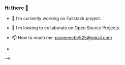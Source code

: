 ### Hi there 👋

<!--
**digitalpraveen/digitalpraveen** is a ✨ _special_ ✨ repository because its `README.md` (this file) appears on your GitHub profile.

Here are some ideas to get you started:
-->
- 🔭 I’m currently working on Fullstack project.
- 👯 I’m looking to collaborate on Open Source Projects.
- 📫 How to reach me: praveencbe525@gmail.com

-
-->

